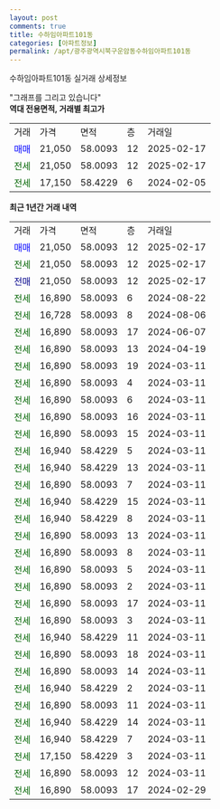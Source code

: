 ```yaml
---
layout: post
comments: true
title: 수하임아파트101동
categories: [아파트정보]
permalink: /apt/광주광역시북구운암동수하임아파트101동
---
```


수하임아파트101동 실거래 상세정보

<script type="text/javascript">
  google.charts.load('current', {'packages':['line', 'corechart']});
  google.charts.setOnLoadCallback(drawChart);

  function drawChart() {
    var data = new google.visualization.DataTable();
    data.addColumn('date', '거래일');
    data.addColumn('number', "매매");
    data.addColumn('number', "전세");
    data.addColumn('number', "전매");

    data.addRows([[new Date(Date.parse("2025-02-17")), 21050, null, null], [new Date(Date.parse("2025-02-17")), null, 21050, null], [new Date(Date.parse("2025-02-17")), null, null, 21050], [new Date(Date.parse("2024-08-22")), null, 16890, null], [new Date(Date.parse("2024-08-06")), null, 16728, null], [new Date(Date.parse("2024-06-07")), null, 16890, null], [new Date(Date.parse("2024-04-19")), null, 16890, null], [new Date(Date.parse("2024-03-11")), null, 16890, null], [new Date(Date.parse("2024-03-11")), null, 16890, null], [new Date(Date.parse("2024-03-11")), null, 16890, null], [new Date(Date.parse("2024-03-11")), null, 16890, null], [new Date(Date.parse("2024-03-11")), null, 16890, null], [new Date(Date.parse("2024-03-11")), null, 16940, null], [new Date(Date.parse("2024-03-11")), null, 16940, null], [new Date(Date.parse("2024-03-11")), null, 16890, null], [new Date(Date.parse("2024-03-11")), null, 16940, null], [new Date(Date.parse("2024-03-11")), null, 16940, null], [new Date(Date.parse("2024-03-11")), null, 16890, null], [new Date(Date.parse("2024-03-11")), null, 16890, null], [new Date(Date.parse("2024-03-11")), null, 16890, null], [new Date(Date.parse("2024-03-11")), null, 16890, null], [new Date(Date.parse("2024-03-11")), null, 16890, null], [new Date(Date.parse("2024-03-11")), null, 16890, null], [new Date(Date.parse("2024-03-11")), null, 16940, null], [new Date(Date.parse("2024-03-11")), null, 16890, null], [new Date(Date.parse("2024-03-11")), null, 16890, null], [new Date(Date.parse("2024-03-11")), null, 16940, null], [new Date(Date.parse("2024-03-11")), null, 16890, null], [new Date(Date.parse("2024-03-11")), null, 16940, null], [new Date(Date.parse("2024-03-11")), null, 16940, null], [new Date(Date.parse("2024-03-11")), null, 17150, null], [new Date(Date.parse("2024-03-11")), null, 16890, null], [new Date(Date.parse("2024-02-29")), null, 16890, null]]);

    var options = {
      hAxis: {
        format: 'yyyy/MM/dd'
      },    
      lineWidth: 0,
      pointsVisible: true,    
      title: '최근 1년간 유형별 실거래가 분포',
      legend: { position: 'bottom' }
    };

    var formatter = new google.visualization.NumberFormat({pattern:'###,###'} );
    formatter.format(data, 1);
    formatter.format(data, 2);
    
    setTimeout(function() {
        var chart = new google.visualization.LineChart(document.getElementById('columnchart_material'));
        chart.draw(data, (options));
        document.getElementById('loading').style.display = 'none';
    }, 200);
  }
</script>


<div id="loading" style="z-index:20; display: block; margin-left: 0px">"그래프를 그리고 있습니다"</div>
<div id="columnchart_material" style="width: 95%; margin-left: 0px; display: block"></div>
<!-- contents start -->
<b>역대 전용면적, 거래별 최고가</b>
<table class="sortable">
    <tr>
      <td>거래</td>
      <td>가격</td>
      <td>면적</td>
      <td>층</td>
      <td>거래일</td>
    </tr>
        <tr>
          <td><a style="color: blue">매매</a></td>
          <td>21,050</td>
          <td>58.0093</td>
          <td>12</td>
          <td>2025-02-17</td>
        </tr>        
        <tr>
              <td><a style="color: darkgreen">전세</a></td>
              <td>21,050</td>
              <td>58.0093</td>
              <td>12</td>
              <td>2025-02-17</td>
            </tr>            <tr>
              <td><a style="color: darkgreen">전세</a></td>
              <td>17,150</td>
              <td>58.4229</td>
              <td>6</td>
              <td>2024-02-05</td>
            </tr>        
    
</table>

<b>최근 1년간 거래 내역</b>

<table class="sortable">
    <tr>
      <td>거래</td>
      <td>가격</td>
      <td>면적</td>
      <td>층</td>
      <td>거래일</td>
    </tr>
    <tr>
      <td><a style="color: blue">매매</a></td>
      <td>21,050</td>
      <td>58.0093</td>
      <td>12</td>
      <td>2025-02-17</td>
    </tr>          <tr>
      <td><a style="color: darkgreen">전세</a></td>
      <td>21,050</td>
      <td>58.0093</td>
      <td>12</td>
      <td>2025-02-17</td>
    </tr>          <tr>
      <td><a style="color: darkblue">전매</a></td>
      <td>21,050</td>
      <td>58.0093</td>
      <td>12</td>
      <td>2025-02-17</td>
    </tr>          <tr>
      <td><a style="color: darkgreen">전세</a></td>
      <td>16,890</td>
      <td>58.0093</td>
      <td>6</td>
      <td>2024-08-22</td>
    </tr>          <tr>
      <td><a style="color: darkgreen">전세</a></td>
      <td>16,728</td>
      <td>58.0093</td>
      <td>8</td>
      <td>2024-08-06</td>
    </tr>          <tr>
      <td><a style="color: darkgreen">전세</a></td>
      <td>16,890</td>
      <td>58.0093</td>
      <td>17</td>
      <td>2024-06-07</td>
    </tr>          <tr>
      <td><a style="color: darkgreen">전세</a></td>
      <td>16,890</td>
      <td>58.0093</td>
      <td>13</td>
      <td>2024-04-19</td>
    </tr>          <tr>
      <td><a style="color: darkgreen">전세</a></td>
      <td>16,890</td>
      <td>58.0093</td>
      <td>19</td>
      <td>2024-03-11</td>
    </tr>          <tr>
      <td><a style="color: darkgreen">전세</a></td>
      <td>16,890</td>
      <td>58.0093</td>
      <td>4</td>
      <td>2024-03-11</td>
    </tr>          <tr>
      <td><a style="color: darkgreen">전세</a></td>
      <td>16,890</td>
      <td>58.0093</td>
      <td>6</td>
      <td>2024-03-11</td>
    </tr>          <tr>
      <td><a style="color: darkgreen">전세</a></td>
      <td>16,890</td>
      <td>58.0093</td>
      <td>16</td>
      <td>2024-03-11</td>
    </tr>          <tr>
      <td><a style="color: darkgreen">전세</a></td>
      <td>16,890</td>
      <td>58.0093</td>
      <td>15</td>
      <td>2024-03-11</td>
    </tr>          <tr>
      <td><a style="color: darkgreen">전세</a></td>
      <td>16,940</td>
      <td>58.4229</td>
      <td>5</td>
      <td>2024-03-11</td>
    </tr>          <tr>
      <td><a style="color: darkgreen">전세</a></td>
      <td>16,940</td>
      <td>58.4229</td>
      <td>13</td>
      <td>2024-03-11</td>
    </tr>          <tr>
      <td><a style="color: darkgreen">전세</a></td>
      <td>16,890</td>
      <td>58.0093</td>
      <td>7</td>
      <td>2024-03-11</td>
    </tr>          <tr>
      <td><a style="color: darkgreen">전세</a></td>
      <td>16,940</td>
      <td>58.4229</td>
      <td>15</td>
      <td>2024-03-11</td>
    </tr>          <tr>
      <td><a style="color: darkgreen">전세</a></td>
      <td>16,940</td>
      <td>58.4229</td>
      <td>8</td>
      <td>2024-03-11</td>
    </tr>          <tr>
      <td><a style="color: darkgreen">전세</a></td>
      <td>16,890</td>
      <td>58.0093</td>
      <td>13</td>
      <td>2024-03-11</td>
    </tr>          <tr>
      <td><a style="color: darkgreen">전세</a></td>
      <td>16,890</td>
      <td>58.0093</td>
      <td>8</td>
      <td>2024-03-11</td>
    </tr>          <tr>
      <td><a style="color: darkgreen">전세</a></td>
      <td>16,890</td>
      <td>58.0093</td>
      <td>5</td>
      <td>2024-03-11</td>
    </tr>          <tr>
      <td><a style="color: darkgreen">전세</a></td>
      <td>16,890</td>
      <td>58.0093</td>
      <td>2</td>
      <td>2024-03-11</td>
    </tr>          <tr>
      <td><a style="color: darkgreen">전세</a></td>
      <td>16,890</td>
      <td>58.0093</td>
      <td>17</td>
      <td>2024-03-11</td>
    </tr>          <tr>
      <td><a style="color: darkgreen">전세</a></td>
      <td>16,890</td>
      <td>58.0093</td>
      <td>3</td>
      <td>2024-03-11</td>
    </tr>          <tr>
      <td><a style="color: darkgreen">전세</a></td>
      <td>16,940</td>
      <td>58.4229</td>
      <td>11</td>
      <td>2024-03-11</td>
    </tr>          <tr>
      <td><a style="color: darkgreen">전세</a></td>
      <td>16,890</td>
      <td>58.0093</td>
      <td>18</td>
      <td>2024-03-11</td>
    </tr>          <tr>
      <td><a style="color: darkgreen">전세</a></td>
      <td>16,890</td>
      <td>58.0093</td>
      <td>14</td>
      <td>2024-03-11</td>
    </tr>          <tr>
      <td><a style="color: darkgreen">전세</a></td>
      <td>16,940</td>
      <td>58.4229</td>
      <td>2</td>
      <td>2024-03-11</td>
    </tr>          <tr>
      <td><a style="color: darkgreen">전세</a></td>
      <td>16,890</td>
      <td>58.0093</td>
      <td>11</td>
      <td>2024-03-11</td>
    </tr>          <tr>
      <td><a style="color: darkgreen">전세</a></td>
      <td>16,940</td>
      <td>58.4229</td>
      <td>14</td>
      <td>2024-03-11</td>
    </tr>          <tr>
      <td><a style="color: darkgreen">전세</a></td>
      <td>16,940</td>
      <td>58.4229</td>
      <td>7</td>
      <td>2024-03-11</td>
    </tr>          <tr>
      <td><a style="color: darkgreen">전세</a></td>
      <td>17,150</td>
      <td>58.4229</td>
      <td>3</td>
      <td>2024-03-11</td>
    </tr>          <tr>
      <td><a style="color: darkgreen">전세</a></td>
      <td>16,890</td>
      <td>58.0093</td>
      <td>12</td>
      <td>2024-03-11</td>
    </tr>          <tr>
      <td><a style="color: darkgreen">전세</a></td>
      <td>16,890</td>
      <td>58.0093</td>
      <td>17</td>
      <td>2024-02-29</td>
    </tr>      </table>
<!-- contents end -->    

